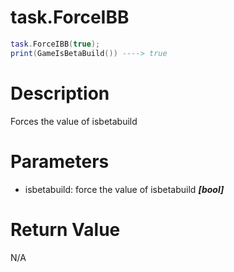 # task.ForceIBB

```lua
task.ForceIBB(true);
print(GameIsBetaBuild()) ----> true
```

# Description

Forces the value of isbetabuild

# Parameters

- isbetabuild: force the value of isbetabuild ***[bool]***

# Return Value

N/A